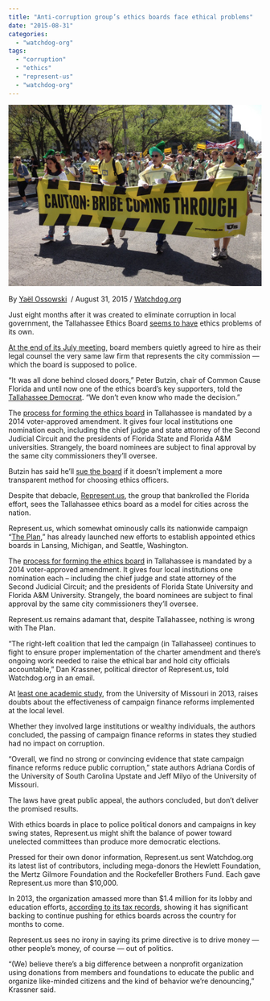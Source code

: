 ```yaml
---
title: "Anti-corruption group’s ethics boards face ethical problems"
date: "2015-08-31"
categories: 
  - "watchdog-org"
tags: 
  - "corruption"
  - "ethics"
  - "represent-us"
  - "watchdog-org"
---
```


![](images/tumblr_inline_ntxx2p1LfN1qdn1ny_540.jpg)

By [Yaël Ossowski](http://watchdog.org/author/yael/ "Posts by Yaël Ossowski")  / August 31, 2015 / [Watchdog.org](http://watchdog.org/235822/ethics-boards/)

Just eight months after it was created to eliminate corruption in local government, the Tallahassee Ethics Board [seems to have](http://tallahasseereports.com/2015/08/20/tbt-city-passes-over-fdle-general-counsel-for-in-house-ethics-position-questions-arise-over-qualifications-of-new-hire/) ethics problems of its own.

[At the end of its July meeting,](http://tallahasseereports.com/2015/07/26/city-ethics-board-hires-law-firm-doing-business-with-city-of-tallahassee/) board members quietly agreed to hire as their legal counsel the very same law firm that represents the city commission — which the board is supposed to police.

“It was all done behind closed doors,” Peter Butzin, chair of Common Cause Florida and until now one of the ethics board’s key supporters, told the [Tallahassee Democrat](http://tallahasseereports.com/2015/07/26/city-ethics-board-hires-law-firm-doing-business-with-city-of-tallahassee/). “We don’t even know who made the decision.”

The [process for forming the ethics board](http://www.boarddocs.com/fla/talgov/Board.nsf/goto?open&id=9SLAH24B5ED4) in Tallahassee is mandated by a 2014 voter-approved amendment. It gives four local institutions one nomination each, including the chief judge and state attorney of the Second Judicial Circuit and the presidents of Florida State and Florida A&M universities. Strangely, the board nominees are subject to final approval by the same city commissioners they’ll oversee.

Butzin has said he’ll [sue the board](http://tallahasseereports.com/2015/08/20/tbt-city-passes-over-fdle-general-counsel-for-in-house-ethics-position-questions-arise-over-qualifications-of-new-hire/) if it doesn’t implement a more transparent method for choosing ethics officers.

Despite that debacle, [Represent.us](http://represent.us), the group that bankrolled the Florida effort, sees the Tallahassee ethics board as a model for cities across the nation.

Represent.us, which somewhat ominously calls its nationwide campaign “[The Plan](https://represent.us/#theplan),” has already launched new efforts to establish appointed ethics boards in Lansing, Michigan, and Seattle, Washington.

The [process for forming the ethics board](http://www.boarddocs.com/fla/talgov/Board.nsf/goto?open&id=9SLAH24B5ED4) in Tallahassee is mandated by a 2014 voter-approved amendment. It gives four local institutions one nomination each – including the chief judge and state attorney of the Second Judicial Circuit; and the presidents of Florida State University and Florida A&M University. Strangely, the board nominees are subject to final approval by the same city commissioners they’ll oversee.

Represent.us remains adamant that, despite Tallahassee, nothing is wrong with The Plan.

“The right-left coalition that led the campaign (in Tallahassee) continues to fight to ensure proper implementation of the charter amendment and there’s ongoing work needed to raise the ethical bar and hold city officials accountable,” Dan Krassner, political director of Represent.us, told Watchdog.org in an email.

At [least one academic study](http://web.missouri.edu/%7Emilyoj/files/Cordis_Milyo_CFR_and%20Corruption.pdf), from the University of Missouri in 2013, raises doubts about the effectiveness of campaign finance reforms implemented at the local level.

Whether they involved large institutions or wealthy individuals, the authors concluded, the passing of campaign finance reforms in states they studied had no impact on corruption.

“Overall, we find no strong or convincing evidence that state campaign finance reforms reduce public corruption,” state authors Adriana Cordis of the University of South Carolina Upstate and Jeff Milyo of the University of Missouri.

The laws have great public appeal, the authors concluded, but don’t deliver the promised results.

With ethics boards in place to police political donors and campaigns in key swing states, Represent.us might shift the balance of power toward unelected committees than produce more democratic elections.

Pressed for their own donor information, Represent.us sent Watchdog.org its latest list of contributors, including mega-donors the Hewlett Foundation, the Mertz Gilmore Foundation and the Rockefeller Brothers Fund. Each gave Represent.us more than $10,000.

In 2013, the organization amassed more than $1.4 million for its lobby and education efforts, [according to its tax records](http://www.guidestar.org/organizations/26-3088283/representus-education-fund.aspx), showing it has significant backing to continue pushing for ethics boards across the country for months to come.

Represent.us sees no irony in saying its prime directive is to drive money — other people’s money, of course — out of politics.

“(We) believe there’s a big difference between a nonprofit organization using donations from members and foundations to educate the public and organize like-minded citizens and the kind of behavior we’re denouncing,” Krassner said.
